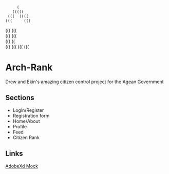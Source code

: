          (         
       (((((       
     (((  ((((     
    (((     (((    
   (((       (((   
  (((         (((  
 (((           ((  
 (((           ((( 
 (((           (((



# Arch-Rank
Drew and Ekin's amazing citizen control project for the Agean Government

## Sections
- Login/Register
- Registration form
- Home/About
- Profile
- Feed
- Citizen Rank

## Links
[AdobeXd Mock](https://xd.adobe.com/view/7ec651c6-1354-40fe-422d-634e9e907305-08f7/?hints=off)
